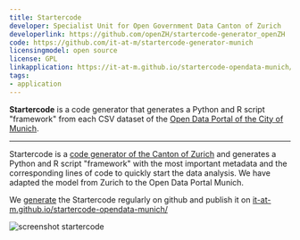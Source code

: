 ```yaml
---
title: Startercode
developer: Specialist Unit for Open Government Data Canton of Zurich 
developerlink: https://github.com/openZH/startercode-generator_openZH
code: https://github.com/it-at-m/startercode-generator-munich
licensingmodel: open source
license: GPL
linkapplication: https://it-at-m.github.io/startercode-opendata-munich/
tags:
- application
---
```


__Startercode__ is a code generator that generates a Python and R script "framework" from each CSV dataset of the [Open Data Portal of the City of Munich](https://opendata.muenchen.de/).

---

Startercode is a [code generator of the Canton of Zurich](https://github.com/openZH/startercode-generator_openZH) and generates a Python and R script "framework" with the most important metadata and the corresponding lines of code to quickly start the data analysis.
We have adapted the model from Zurich to the Open Data Portal Munich.

We [generate](https://github.com/it-at-m/startercode-generator-munich) the Startercode regularly on github and publish it on [it-at-m.github.io/startercode-opendata-munich/](https://it-at-m.github.io/startercode-opendata-munich/)


![screenshot startercode](/inhouse/screenshot-startercode.jpg)
